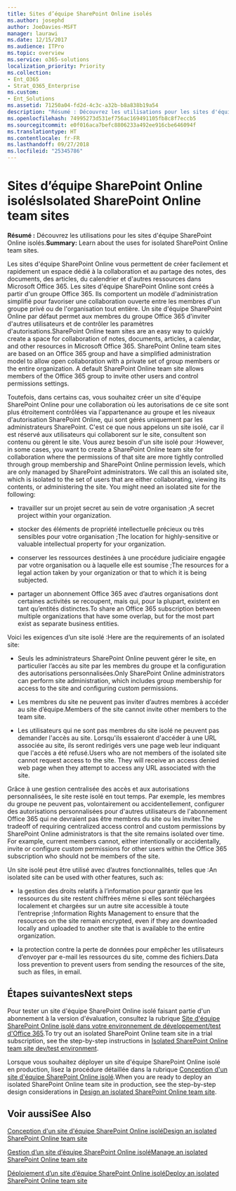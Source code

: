 ```yaml
---
title: Sites d’équipe SharePoint Online isolés
ms.author: josephd
author: JoeDavies-MSFT
manager: laurawi
ms.date: 12/15/2017
ms.audience: ITPro
ms.topic: overview
ms.service: o365-solutions
localization_priority: Priority
ms.collection:
- Ent_O365
- Strat_O365_Enterprise
ms.custom:
- Ent_Solutions
ms.assetid: 71250a04-fd2d-4c3c-a32b-b8a838b19a54
description: "Résumé : Découvrez les utilisations pour les sites d'équipe SharePoint Online isolés."
ms.openlocfilehash: 74995273d531ef756ac169491105fb8c8f7eccb5
ms.sourcegitcommit: e0f016aca7befc8806233a492ee916cbe646094f
ms.translationtype: HT
ms.contentlocale: fr-FR
ms.lasthandoff: 09/27/2018
ms.locfileid: "25345786"
---
```

# <a name="isolated-sharepoint-online-team-sites"></a><span data-ttu-id="710af-103">Sites d’équipe SharePoint Online isolés</span><span class="sxs-lookup"><span data-stu-id="710af-103">Isolated SharePoint Online team sites</span></span>

 <span data-ttu-id="710af-104">**Résumé :** Découvrez les utilisations pour les sites d'équipe SharePoint Online isolés.</span><span class="sxs-lookup"><span data-stu-id="710af-104">**Summary:** Learn about the uses for isolated SharePoint Online team sites.</span></span>
  
<span data-ttu-id="710af-p101">Les sites d'équipe SharePoint Online vous permettent de créer facilement et rapidement un espace dédié à la collaboration et au partage des notes, des documents, des articles, du calendrier et d'autres ressources dans Microsoft Office 365. Les sites d'équipe SharePoint Online sont créés à partir d'un groupe Office 365. Ils comportent un modèle d'administration simplifié pour favoriser une collaboration ouverte entre les membres d'un groupe privé ou de l'organisation tout entière. Un site d'équipe SharePoint Online par défaut permet aux membres du groupe Office 365 d'inviter d'autres utilisateurs et de contrôler les paramètres d'autorisations.</span><span class="sxs-lookup"><span data-stu-id="710af-p101">SharePoint Online team sites are an easy way to quickly create a space for collaboration of notes, documents, articles, a calendar, and other resources in Microsoft Office 365. SharePoint Online team sites are based on an Office 365 group and have a simplified administration model to allow open collaboration with a private set of group members or the entire organization. A default SharePoint Online team site allows members of the Office 365 group to invite other users and control permissions settings.</span></span>
  
<span data-ttu-id="710af-p102">Toutefois, dans certains cas, vous souhaitez créer un site d'équipe SharePoint Online pour une collaboration où les autorisations de ce site sont plus étroitement contrôlées via l'appartenance au groupe et les niveaux d'autorisation SharePoint Online, qui sont gérés uniquement par les administrateurs SharePoint. C'est ce que nous appelons un site isolé, car il est réservé aux utilisateurs qui collaborent sur le site, consultent son contenu ou gèrent le site. Vous aurez besoin d'un site isolé pour :</span><span class="sxs-lookup"><span data-stu-id="710af-p102">However, in some cases, you want to create a SharePoint Online team site for collaboration where the permissions of that site are more tightly controlled through group membership and SharePoint Online permission levels, which are only managed by SharePoint administrators. We call this an isolated site, which is isolated to the set of users that are either collaborating, viewing its contents, or administering the site. You might need an isolated site for the following:</span></span>
  
- <span data-ttu-id="710af-111">travailler sur un projet secret au sein de votre organisation ;</span><span class="sxs-lookup"><span data-stu-id="710af-111">A secret project within your organization.</span></span>
    
- <span data-ttu-id="710af-112">stocker des éléments de propriété intellectuelle précieux ou très sensibles pour votre organisation ;</span><span class="sxs-lookup"><span data-stu-id="710af-112">The location for highly-sensitive or valuable intellectual property for your organization.</span></span>
    
- <span data-ttu-id="710af-113">conserver les ressources destinées à une procédure judiciaire engagée par votre organisation ou à laquelle elle est soumise ;</span><span class="sxs-lookup"><span data-stu-id="710af-113">The resources for a legal action taken by your organization or that to which it is being subjected.</span></span>
    
- <span data-ttu-id="710af-114">partager un abonnement Office 365 avec d’autres organisations dont certaines activités se recoupent, mais qui, pour la plupart, existent en tant qu’entités distinctes.</span><span class="sxs-lookup"><span data-stu-id="710af-114">To share an Office 365 subscription between multiple organizations that have some overlap, but for the most part exist as separate business entities.</span></span>
    
<span data-ttu-id="710af-115">Voici les exigences d’un site isolé :</span><span class="sxs-lookup"><span data-stu-id="710af-115">Here are the requirements of an isolated site:</span></span>
  
- <span data-ttu-id="710af-116">Seuls les administrateurs SharePoint Online peuvent gérer le site, en particulier l’accès au site par les membres du groupe et la configuration des autorisations personnalisées.</span><span class="sxs-lookup"><span data-stu-id="710af-116">Only SharePoint Online administrators can perform site administration, which includes group membership for access to the site and configuring custom permissions.</span></span>
    
- <span data-ttu-id="710af-117">Les membres du site ne peuvent pas inviter d’autres membres à accéder au site d’équipe.</span><span class="sxs-lookup"><span data-stu-id="710af-117">Members of the site cannot invite other members to the team site.</span></span>
    
- <span data-ttu-id="710af-p103">Les utilisateurs qui ne sont pas membres du site isolé ne peuvent pas demander l'accès au site. Lorsqu'ils essaieront d'accéder à une URL associée au site, ils seront redirigés vers une page web leur indiquant que l'accès a été refusé.</span><span class="sxs-lookup"><span data-stu-id="710af-p103">Users who are not members of the isolated site cannot request access to the site. They will receive an access denied web page when they attempt to access any URL associated with the site.</span></span>
    
<span data-ttu-id="710af-p104">Grâce à une gestion centralisée des accès et aux autorisations personnalisées, le site reste isolé en tout temps. Par exemple, les membres du groupe ne peuvent pas, volontairement ou accidentellement, configurer des autorisations personnalisées pour d'autres utilisateurs de l'abonnement Office 365 qui ne devraient pas être membres du site ou les inviter.</span><span class="sxs-lookup"><span data-stu-id="710af-p104">The tradeoff of requiring centralized access control and custom permissions by SharePoint Online administrators is that the site remains isolated over time. For example, current members cannot, either intentionally or accidentally, invite or configure custom permissions for other users within the Office 365 subscription who should not be members of the site.</span></span>
  
<span data-ttu-id="710af-122">Un site isolé peut être utilisé avec d’autres fonctionnalités, telles que :</span><span class="sxs-lookup"><span data-stu-id="710af-122">An isolated site can be used with other features, such as:</span></span>
  
- <span data-ttu-id="710af-123">la gestion des droits relatifs à l’information pour garantir que les ressources du site restent chiffrées même si elles sont téléchargées localement et chargées sur un autre site accessible à toute l’entreprise ;</span><span class="sxs-lookup"><span data-stu-id="710af-123">Information Rights Management to ensure that the resources on the site remain encrypted, even if they are downloaded locally and uploaded to another site that is available to the entire organization.</span></span>
    
- <span data-ttu-id="710af-124">la protection contre la perte de données pour empêcher les utilisateurs d’envoyer par e-mail les ressources du site, comme des fichiers.</span><span class="sxs-lookup"><span data-stu-id="710af-124">Data loss prevention to prevent users from sending the resources of the site, such as files, in email.</span></span>
    
## <a name="next-steps"></a><span data-ttu-id="710af-125">Étapes suivantes</span><span class="sxs-lookup"><span data-stu-id="710af-125">Next steps</span></span>

<span data-ttu-id="710af-126">Pour tester un site d'équipe SharePoint Online isolé faisant partie d'un abonnement à la version d'évaluation, consultez la rubrique [Site d'équipe SharePoint Online isolé dans votre environnement de développement/test d'Office 365](isolated-sharepoint-online-team-site-dev-test-environment.md).</span><span class="sxs-lookup"><span data-stu-id="710af-126">To try out an isolated SharePoint Online team site in a trial subscription, see the step-by-step instructions in [Isolated SharePoint Online team site dev/test environment](isolated-sharepoint-online-team-site-dev-test-environment.md).</span></span>
  
<span data-ttu-id="710af-127">Lorsque vous souhaitez déployer un site d'équipe SharePoint Online isolé en production, lisez la procédure détaillée dans la rubrique [Conception d'un site d'équipe SharePoint Online isolé](design-an-isolated-sharepoint-online-team-site.md).</span><span class="sxs-lookup"><span data-stu-id="710af-127">When you are ready to deploy an isolated SharePoint Online team site in production, see the step-by-step design considerations in [Design an isolated SharePoint Online team site](design-an-isolated-sharepoint-online-team-site.md).</span></span>
  
## <a name="see-also"></a><span data-ttu-id="710af-128">Voir aussi</span><span class="sxs-lookup"><span data-stu-id="710af-128">See Also</span></span>

[<span data-ttu-id="710af-129">Conception d'un site d'équipe SharePoint Online isolé</span><span class="sxs-lookup"><span data-stu-id="710af-129">Design an isolated SharePoint Online team site</span></span>](design-an-isolated-sharepoint-online-team-site.md)
  
[<span data-ttu-id="710af-130">Gestion d’un site d’équipe SharePoint Online isolé</span><span class="sxs-lookup"><span data-stu-id="710af-130">Manage an isolated SharePoint Online team site</span></span>](manage-an-isolated-sharepoint-online-team-site.md)

[<span data-ttu-id="710af-131">Déploiement d’un site d’équipe SharePoint Online isolé</span><span class="sxs-lookup"><span data-stu-id="710af-131">Deploy an isolated SharePoint Online team site</span></span>](deploy-an-isolated-sharepoint-online-team-site.md)



